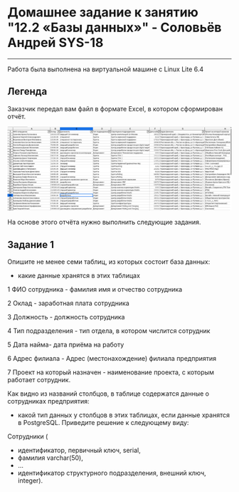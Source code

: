 
# Домашнее задание к занятию "12.2 «Базы данных»" - Соловьёв Андрей SYS-18

---

Работа была выполнена на виртуальной машине с Linux Lite 6.4


## Легенда

Заказчик передал вам файл в формате Excel, в котором сформирован отчёт.

![Exel.png](https://github.com/Andrewsolo1969/12-1-hw/blob/main/img/Exel.png)

На основе этого отчёта нужно выполнить следующие задания.


## Задание 1


Опишите не менее семи таблиц, из которых состоит база данных:

- какие данные хранятся в этих таблицах

1 ФИО сотрудника - фамилия имя и отчество сотрудника

2 Оклад - заработная плата сотрудника

3 Должность -  должность сотрудника

4 Тип подразделения - тип отдела, в котором числится сотрудник

5 Дата найма- дата приёма на работу

6 Адрес филиала - Адрес (местонахождение) филиала предприятия

7 Проект на который назначен - наименование проекта, с которым работает сотрудник.

Как видно из названий столбцов, в таблице содержатся данные о сотрудниках предприятия:

- какой тип данных у столбцов в этих таблицах, если данные хранятся в PostgreSQL.
Приведите решение к следующему виду:

Сотрудники (

  - идентификатор, первичный ключ, serial,
  - фамилия varchar(50),
  - ...
  - идентификатор структурного подразделения, внешний ключ, integer).


